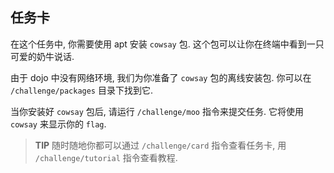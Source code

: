 ## 任务卡

在这个任务中, 你需要使用 apt 安装 `cowsay` 包. 这个包可以让你在终端中看到一只可爱的奶牛说话.

由于 dojo 中没有网络环境, 我们为你准备了 `cowsay` 包的离线安装包. 你可以在 `/challenge/packages` 目录下找到它.

当你安装好 `cowsay` 包后, 请运行 `/challenge/moo` 指令来提交任务. 它将使用 `cowsay` 来显示你的 `flag`.

> **TIP** 随时随地你都可以通过 `/challenge/card` 指令查看任务卡, 用 `/challenge/tutorial` 指令查看教程.
